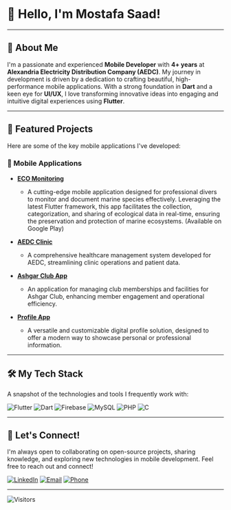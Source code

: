 # 👋 Hello, I'm Mostafa Saad!

---

## 🚀 About Me

I'm a passionate and experienced **Mobile Developer** with **4+ years** at **Alexandria Electricity Distribution Company (AEDC)**. My journey in development is driven by a dedication to crafting beautiful, high-performance mobile applications. With a strong foundation in **Dart** and a keen eye for **UI/UX**, I love transforming innovative ideas into engaging and intuitive digital experiences using **Flutter**.

---

## 🌟 Featured Projects

Here are some of the key mobile applications I've developed:

### 📱 Mobile Applications

* **[ECO Monitoring](https://play.google.com/store/apps/details?id=com.cdws.eco_monitoring)**
    * A cutting-edge mobile application designed for professional divers to monitor and document marine species effectively. Leveraging the latest Flutter framework, this app facilitates the collection, categorization, and sharing of ecological data in real-time, ensuring the preservation and protection of marine ecosystems. (Available on Google Play)

* **[AEDC Clinic](https://github.com/MosasaUnited/AEDC_Clinic)**
    * A comprehensive healthcare management system developed for AEDC, streamlining clinic operations and patient data.

* **[Ashgar Club App](https://github.com/MosasaUnited/AshgarClubApp)**
    * An application for managing club memberships and facilities for Ashgar Club, enhancing member engagement and operational efficiency.

* **[Profile App](https://github.com/MosasaUnited/Profile-App)**
    * A versatile and customizable digital profile solution, designed to offer a modern way to showcase personal or professional information.

---

## 🛠️ My Tech Stack

A snapshot of the technologies and tools I frequently work with:

![Flutter](https://img.shields.io/badge/Flutter-%2302569B.svg?style=for-the-badge&logo=Flutter&logoColor=white)
![Dart](https://img.shields.io/badge/dart-%230175C2.svg?style=for-the-badge&logo=dart&logoColor=white)
![Firebase](https://img.shields.io/badge/firebase-%23039BE5.svg?style=for-the-badge&logo=firebase&logoColor=white)
![MySQL](https://img.shields.io/badge/mysql-%2300000f.svg?style=for-the-badge&logo=mysql&logoColor=white)
![PHP](https://img.shields.io/badge/php-%23777BB4.svg?style=for-the-badge&logo=php&logoColor=white)
![C](https://img.shields.io/badge/c-%2300599C.svg?style=for-the-badge&logo=c&logoColor=white)

---

## 🤝 Let's Connect!

I'm always open to collaborating on open-source projects, sharing knowledge, and exploring new technologies in mobile development. Feel free to reach out and connect!

[![LinkedIn](https://img.shields.io/badge/LinkedIn-%230077B5.svg?logo=linkedin&logoColor=white)](https://www.linkedin.com/in/mostafa-saad-247b5914b/)
[![Email](https://img.shields.io/badge/Email-D14836?style=flat&logo=gmail&logoColor=white)](mailto:mostafa447@hotmail.com)
[![Phone](https://img.shields.io/badge/Call-+201224774051-green?style=flat&logo=whatsapp&logoColor=white)](tel:+201224774051)

---

![Visitors](https://visitcount.itsvg.in/api?id=MosasaUnited&icon=0&color=0)
